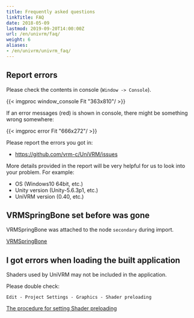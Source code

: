 ```yaml
---
title: Frequently asked questions
linkTitle: FAQ
date: 2018-05-09
lastmod: 2019-09-20T14:00:00Z
url: /en/univrm/faq/
weight: 6
aliases:
- /en/univrm/univrm_faq/
---
```


## Report errors

Please check the contents in console (`Window -> Console`).

{{< imgproc window_console Fit "363x810"/ >}}

If an error messages (red) is shown in console, there might be something wrong somewhere:

{{< imgproc error Fit "666x272"/ >}}

Please report the errors you got in:

- https://github.com/vrm-c/UniVRM/issues

More details provided in the report will be very helpful for us to look into your problem. For example:

- OS (Windows10 64bit, etc.)
- Unity version (Unity-5.6.3p1, etc.)
- UniVRM version (0.40, etc.)

## VRMSpringBone set before was gone
VRMSpringBone was attached to the node `secondary` during import.

[VRMSpringBone](/en/univrm/components/secondary/#nodes-attached-by-spring-bones)

## I got errors when loading the built application 
Shaders used by UniVRM may not be included in the application.

Please double check:

```
Edit - Project Settings - Graphics - Shader preloading
```

[The procedure for setting Shader preloading](/en/univrm/install/#shader-preloading-setting)
